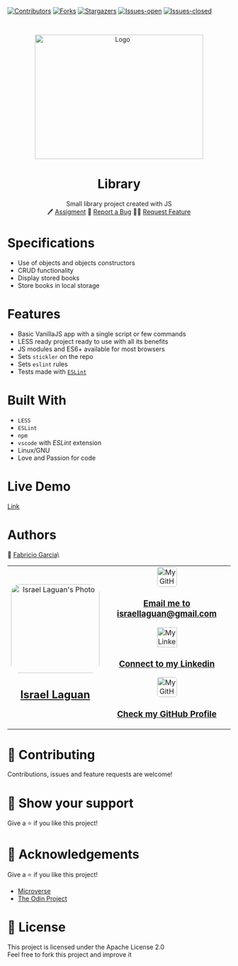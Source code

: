 <!-- PROJECT SHIELDS -->
<!--
*** "reference style" links are used for readability.
*** Reference links are enclosed in brackets [ ] instead of parentheses ( ).
*** See the bottom of this document for the declaration of the reference variables
*** for contributors-url, forks-url, etc. This is an optional, concise syntax you may use.
*** https://www.markdownguide.org/basic-syntax/#reference-style-links
-->

[![Contributors][contributors-shield]][contributors-url]
[![Forks][forks-shield]][forks-url]
[![Stargazers][stars-shield]][stars-url]
[![Issues-open][issues-open-shield]][issues-open-url]
[![Issues-closed][issues-closed-shield]][issues-closed-url]

<!-- PROJECT LOGO -->
<br />
<p align="center">
  <a href="https://github.com/Israel-Laguan/library">
    <img src="https://user-images.githubusercontent.com/67714964/168572409-62b72234-84b3-452b-907d-1974f96e2902.jpg" alt="Logo" width="380" height="280">
  </a>

  <h1 align="center">
	Library
  </h1>

  <p align="center">
    Small library project created with JS
    <br />
	  🖊️
    <a href="https://www.theodinproject.com/courses/javascript/lessons/library">Assigment</a>
    🐞
    <a href="https://github.com/fabricio-garcia/library/issues">Report a Bug</a>
    🙋‍♂️
    <a href="https://github.com/fabricio-garcia/library/issues">Request Feature</a>
  </p>
</p>

# Specifications

- Use of objects and objects constructors
- CRUD functionality
- Display stored books
- Store books in local storage

# Features

- Basic VanillaJS app with a single script or few commands
- LESS ready project ready to use with all its benefits
- JS modules and ES6+ available for most browsers
- Sets `stickler` on the repo
- Sets `eslint` rules
- Tests made with [`ESLint`](https://eslint.org/)

# Built With

- `LESS`
- `ESLint`
- `npm`
- `vscode` with _ESLint_ extension
- Linux/GNU
- Love and Passion for code

# Live Demo

[Link](https://fabricio-garcia.github.io/library/)

# Authors

👨 [Fabricio Garcia](https://github.com/fabricio-garcia)\

<table style="width:100%">
  <tr>
    <td>
        <div align="center">
            <a href="./docs/img/photo.png" target="_blank" rel="author">
                <img src="https://avatars2.githubusercontent.com/u/36519478?s=460&v=4" style="border-radius: 10%; min-width: 100px;" alt="Israel Laguan's Photo" width="200px">
            </a>
            <h2>
                <a href="https://israel-laguan.github.io/" target="_blank" rel="author">
                    Israel Laguan
                </a>
            </h2>
        </div>
    </td>
    <td>
        <div align="center">
            <a href="mailto:israellaguan@gmail.com" target="_blank" rel="author">
                <img src="https://img.icons8.com/color/48/000000/message-squared.png" style="border-radius: 10%" alt="My GitHub" height="45px">
                <h3>
                    Email me to 
                    <a href="mailto:israellaguan@gmail.com">
                        israellaguan@gmail.com
                    </a>
                </h3>
            </a>
            <a href="https://www.linkedin.com/in/israellaguan/" target="_blank" rel="author">
                <img src="https://img.icons8.com/color/48/000000/linkedin.png" alt="My Linkedin" height="45px">
                <h3>
                    Connect to my Linkedin
                </h3>
            </a>
            <a href="https://github.com/Israel-Laguan" target="_blank" rel="author">
                <img src="https://img.icons8.com/color/48/000000/github--v1.png" 
			style="border-radius: 10%" alt="My GitHub" height="45px"
		>
                <h3>
                    Check my GitHub Profile
                </h3>
            </a>
        </div>
    </td>
  </tr>
</table>

# 🤝 Contributing

Contributions, issues and feature requests are welcome!

# 🤗 Show your support

Give a ⭐️ if you like this project!

# 🏅 Acknowledgements

Give a ⭐️ if you like this project!

- [Microverse](https://www.microverse.org/)
- [The Odin Project](https://www.theodinproject.com/)

# 📝 License

This project is licensed under the Apache License 2.0\
Feel free to fork this project and improve it

<!-- MARKDOWN LINKS & IMAGES -->
<!-- https://www.markdownguide.org/basic-syntax/#reference-style-links -->

[contributors-shield]: https://img.shields.io/github/contributors/fabricio-garcia/library?style=plastic
[contributors-url]: https://github.com/fabricio-garcia/library/graphs/contributors
[forks-shield]: https://img.shields.io/github/forks/fabricio-garcia/library?style=plastic
[forks-url]: https://github.com/fabricio-garcia/library/network/members
[stars-shield]: https://img.shields.io/github/stars/fabricio-garcia/library?style=plastic
[stars-url]: https://github.com/fabricio-garcia/library/stargazers
[issues-open-shield]: https://img.shields.io/github/issues/fabricio-garcia/library?style=plastic
[issues-closed-url]: https://github.com/fabricio-garcia/library/issues
[issues-closed-shield]: https://img.shields.io/github/issues-closed/fabricio-garcia/library?style=plastic
[issues-open-url]: https://github.com/fabricio-garcia/library/issues
